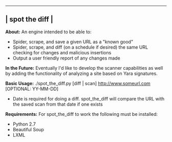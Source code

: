 -----------------
| spot the diff |
-----------------

<strong>About:</strong>
An engine intended to be able to: 
  - Spider, scrape, and save a given URL as a "known good"
  - Spider, scrape, and diff (on a schedule if desired) the same URL checking for changes and malicious insertions
  - Output a user friendly report of any changes made

<strong>In the Future:</strong>
Eventually I'd like to develop the scanner capabilities as well by adding the functionality of analyzing a site based on Yara signatures. 

<strong>Basic Usage:</strong>
./spot_the_diff.py [diff | scan] http://www.someurl.com [OPTIONAL: YY-MM-DD]
  - Date is required for doing a diff. spot_the_diff will compare the URL with the saved scan from that date if one exists

<strong>Requirements:</strong>
For spot_the_diff to work the following must be installed:
  - Python 2.7
  - Beautiful Soup
  - LXML
